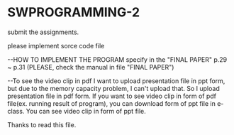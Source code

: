 # SWPROGRAMMING-2
submit the assignments.

please implement sorce code file

--HOW TO IMPLEMENT THE PROGRAM
specify in the "FINAL PAPER" p.29 ~ p.31
(PLEASE, check the manual in file "FINAL PAPER")



--To see the video clip in pdf
 I want to upload presentation file in ppt form, but due to the memory capacity problem, I can't upload that.
 So I upload presentation file in pdf form.
 If you want to see video clip in form of pdf file(ex. running result of program), you can download form of ppt file in e-class.
 You can see video clip in form of ppt file.

Thanks to read this file.
